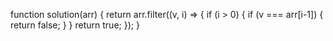 function solution(arr)
{
    return arr.filter((v, i) => {
        if (i > 0) {
            if (v === arr[i-1]) {
                return false;
            }
        }
        return true;
    });
}